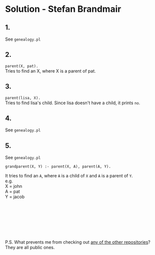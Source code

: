 # Solution - Stefan Brandmair
## 1.
See `genealogy.pl`

## 2.
`parent(X, pat).`  
Tries to find an X, where X is a parent of pat.

## 3.
`parent(lisa, X).`  
Tries to find lisa's child. Since lisa doesn't have a child, it prints `no`.

## 4. 
See `genealogy.pl`

## 5. 
See `genealogy.pl`  

```
grandparent(X, Y) :- parent(X, A), parent(A, Y).
```
It tries to find an `A`, where `A` is a child of `X` and `A` is a parent of `Y`.  
e.g.  
X = john  
A = pat  
Y = jacob  

<br><br><br>
<br><br><br>

P.S. What prevents me from checking out [any of the other repositories](https://github.com/if-05-22-C-fall-2017)? They are all public ones.
